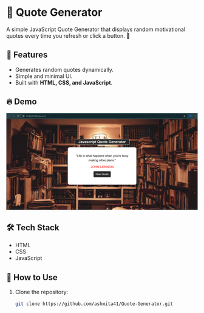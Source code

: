 # 🌟 Quote Generator

A simple JavaScript Quote Generator that displays random motivational quotes every time you refresh or click a button. 🚀

## 📌 Features
- Generates random quotes dynamically.
- Simple and minimal UI.
- Built with **HTML, CSS, and JavaScript**.

## 🔥 Demo  
![Quote Generator Screenshot](img/quote-generator.png)

## 🛠️ Tech Stack  
- HTML  
- CSS  
- JavaScript  

## 🎯 How to Use  
1. Clone the repository:  
   ```sh
   git clone https://github.com/ashmita41/Quote-Generator.git
